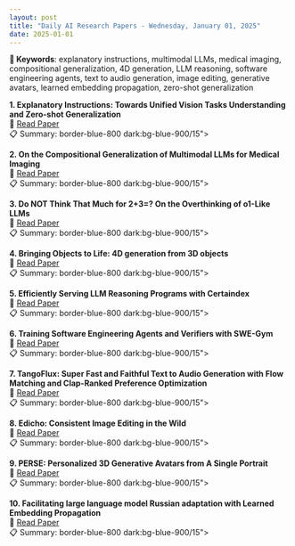 ```yaml
---
layout: post
title: "Daily AI Research Papers - Wednesday, January 01, 2025"
date: 2025-01-01
---
```


**🔑 Keywords**: explanatory instructions, multimodal LLMs, medical imaging, compositional generalization, 4D generation, LLM reasoning, software engineering agents, text to audio generation, image editing, generative avatars, learned embedding propagation, zero-shot generalization

**1. Explanatory Instructions: Towards Unified Vision Tasks Understanding and
  Zero-shot Generalization**  
🔗 [Read Paper](https://huggingface.co/papers/2412.18525)  
📋 Summary: border-blue-800 dark:bg-blue-900/15">

**2. On the Compositional Generalization of Multimodal LLMs for Medical
  Imaging**  
🔗 [Read Paper](https://huggingface.co/papers/2412.20070)  
📋 Summary: border-blue-800 dark:bg-blue-900/15">

**3. Do NOT Think That Much for 2+3=? On the Overthinking of o1-Like LLMs**  
🔗 [Read Paper](https://huggingface.co/papers/2412.21187)  
📋 Summary: border-blue-800 dark:bg-blue-900/15">

**4. Bringing Objects to Life: 4D generation from 3D objects**  
🔗 [Read Paper](https://huggingface.co/papers/2412.20422)  
📋 Summary: border-blue-800 dark:bg-blue-900/15">

**5. Efficiently Serving LLM Reasoning Programs with Certaindex**  
🔗 [Read Paper](https://huggingface.co/papers/2412.20993)  
📋 Summary: border-blue-800 dark:bg-blue-900/15">

**6. Training Software Engineering Agents and Verifiers with SWE-Gym**  
🔗 [Read Paper](https://huggingface.co/papers/2412.21139)  
📋 Summary: border-blue-800 dark:bg-blue-900/15">

**7. TangoFlux: Super Fast and Faithful Text to Audio Generation with Flow
  Matching and Clap-Ranked Preference Optimization**  
🔗 [Read Paper](https://huggingface.co/papers/2412.21037)  
📋 Summary: border-blue-800 dark:bg-blue-900/15">

**8. Edicho: Consistent Image Editing in the Wild**  
🔗 [Read Paper](https://huggingface.co/papers/2412.21079)  
📋 Summary: border-blue-800 dark:bg-blue-900/15">

**9. PERSE: Personalized 3D Generative Avatars from A Single Portrait**  
🔗 [Read Paper](https://huggingface.co/papers/2412.21206)  
📋 Summary: border-blue-800 dark:bg-blue-900/15">

**10. Facilitating large language model Russian adaptation with Learned
  Embedding Propagation**  
🔗 [Read Paper](https://huggingface.co/papers/2412.21140)  
📋 Summary: border-blue-800 dark:bg-blue-900/15">
